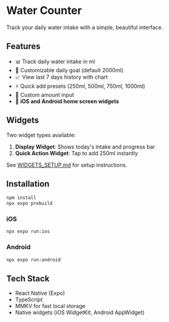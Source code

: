 # Water Counter

Track your daily water intake with a simple, beautiful interface.

## Features

- 📊 Track daily water intake in ml
- 🎯 Customizable daily goal (default 2000ml)
- 📈 View last 7 days history with chart
- ⚡ Quick add presets (250ml, 500ml, 750ml, 1000ml)
- 📝 Custom amount input
- 📱 **iOS and Android home screen widgets**

## Widgets

Two widget types available:

1. **Display Widget**: Shows today's intake and progress bar
2. **Quick Action Widget**: Tap to add 250ml instantly

See [WIDGETS_SETUP.md](WIDGETS_SETUP.md) for setup instructions.

## Installation

```bash
npm install
npx expo prebuild
```

### iOS

```bash
npx expo run:ios
```

### Android

```bash
npx expo run:android
```

## Tech Stack

- React Native (Expo)
- TypeScript
- MMKV for fast local storage
- Native widgets (iOS WidgetKit, Android AppWidget)
